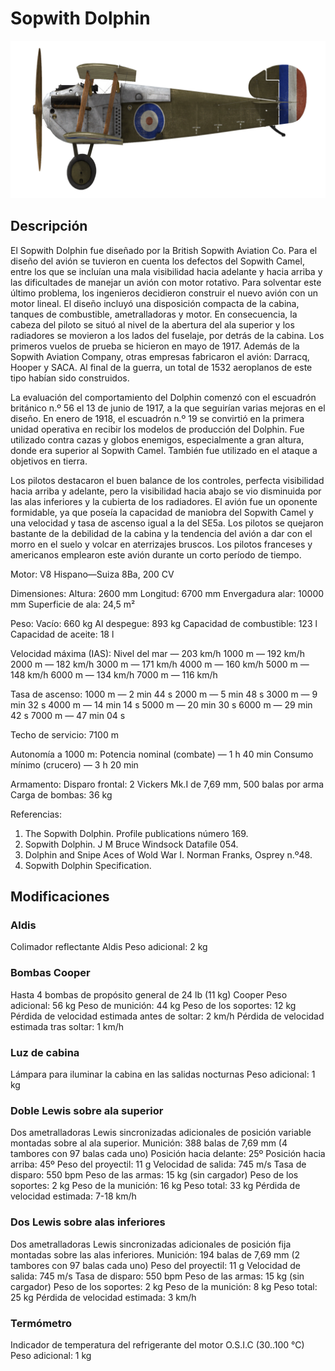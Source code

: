# Sopwith Dolphin

![sopdolphin](../images/sopdolphin.png)

## Descripción

El Sopwith Dolphin fue diseñado por la British Sopwith Aviation Co. Para el diseño del avión se tuvieron en cuenta los defectos del Sopwith Camel, entre los que se incluían una mala visibilidad hacia adelante y hacia arriba y las dificultades de manejar un avión con motor rotativo. Para solventar este último problema, los ingenieros decidieron construir el nuevo avión con un motor lineal. El diseño incluyó una disposición compacta de la cabina, tanques de combustible, ametralladoras y motor. En consecuencia, la cabeza del piloto se situó al nivel de la abertura del ala superior y los radiadores se movieron a los lados del fuselaje, por detrás de la cabina. Los primeros vuelos de prueba se hicieron en mayo de 1917. Además de la Sopwith Aviation Company, otras empresas fabricaron el avión: Darracq, Hooper y SACA. Al final de la guerra, un total de 1532 aeroplanos de este tipo habían sido construidos.

La evaluación del comportamiento del Dolphin comenzó con el escuadrón británico n.º 56 el 13 de junio de 1917, a la que seguirían varias mejoras en el diseño. En enero de 1918, el escuadrón n.º 19 se convirtió en la primera unidad operativa en recibir los modelos de producción del Dolphin. Fue utilizado contra cazas y globos enemigos, especialmente a gran altura, donde era superior al Sopwith Camel. También fue utilizado en el ataque a objetivos en tierra.

Los pilotos destacaron el buen balance de los controles, perfecta visibilidad hacia arriba y adelante, pero la visibilidad hacia abajo se vio disminuida por las alas inferiores y la cubierta de los radiadores. El avión fue un oponente formidable, ya que poseía la capacidad de maniobra del Sopwith Camel y una velocidad y tasa de ascenso igual a la del SE5a. Los pilotos se quejaron bastante de la debilidad de la cabina y la tendencia del avión a dar con el morro en el suelo y volcar en aterrizajes bruscos. Los pilotos franceses y americanos emplearon este avión durante un corto período de tiempo. 


Motor:
V8 Hispano—Suiza 8Ba, 200 CV

Dimensiones:
Altura: 2600 mm
Longitud: 6700 mm
Envergadura alar: 10000 mm
Superficie de ala: 24,5 m²

Peso:
Vacío: 660 kg
Al despegue: 893 kg
Capacidad de combustible: 123 l
Capacidad de aceite: 18 l

Velocidad máxima (IAS):
Nivel del mar — 203 km/h
1000 m — 192 km/h
2000 m — 182 km/h
3000 m — 171 km/h
4000 m — 160 km/h
5000 m — 148 km/h
6000 m — 134 km/h
7000 m — 116 km/h

Tasa de ascenso:
1000 m —  2 min 44 s
2000 m —  5 min 48 s
3000 m —  9 min 32 s
4000 m — 14 min 14 s
5000 m — 20 min 30 s
6000 m — 29 min 42 s
7000 m — 47 min 04 s

Techo de servicio: 7100 m

Autonomía a 1000 m:
Potencia nominal (combate) — 1 h 40 min
Consumo mínimo (crucero) — 3 h 20 min

Armamento:
Disparo frontal: 2 Vickers Mk.I de 7,69 mm, 500 balas por arma
Carga de bombas: 36 kg

Referencias:
1) The Sopwith Dolphin. Profile publications número 169.
2) Sopwith Dolphin. J M Bruce Windsock Datafile 054.
3) Dolphin and Snipe Aces of Wold War I. Norman Franks, Osprey n.º48.
4) Sopwith Dolphin Specification.

## Modificaciones

### Aldis

Colimador reflectante Aldis
Peso adicional: 2 kg

### Bombas Cooper

Hasta 4 bombas de propósito general de 24 lb (11 kg) Cooper
Peso adicional: 56 kg
Peso de munición: 44 kg
Peso de los soportes: 12 kg
Pérdida de velocidad estimada antes de soltar: 2 km/h
Pérdida de velocidad estimada tras soltar: 1 km/h

### Luz de cabina

Lámpara para iluminar la cabina en las salidas nocturnas
Peso adicional: 1 kg

### Doble Lewis sobre ala superior

Dos ametralladoras Lewis sincronizadas adicionales de posición variable montadas sobre al ala superior.
Munición: 388 balas de 7,69 mm (4 tambores con 97 balas cada uno)
Posición hacia delante: 25º
Posición hacia arriba: 45º
Peso del proyectil: 11 g
Velocidad de salida: 745 m/s
Tasa de disparo: 550 bpm
Peso de las armas: 15 kg (sin cargador)
Peso de los soportes: 2 kg
Peso de la munición: 16 kg
Peso total: 33 kg
Pérdida de velocidad estimada: 7-18 km/h
### Dos Lewis sobre alas inferiores

Dos ametralladoras Lewis sincronizadas adicionales de posición fija montadas sobre las alas inferiores.
Munición: 194 balas de 7,69 mm (2 tambores con 97 balas cada uno)
Peso del proyectil: 11 g
Velocidad de salida: 745 m/s
Tasa de disparo: 550 bpm
Peso de las armas: 15 kg (sin cargador)
Peso de los soportes: 2 kg
Peso de la munición: 8 kg
Peso total: 25 kg
Pérdida de velocidad estimada: 3 km/h
### Termómetro

Indicador de temperatura del refrigerante del motor O.S.I.C (30..100 °C)
Peso adicional: 1 kg
